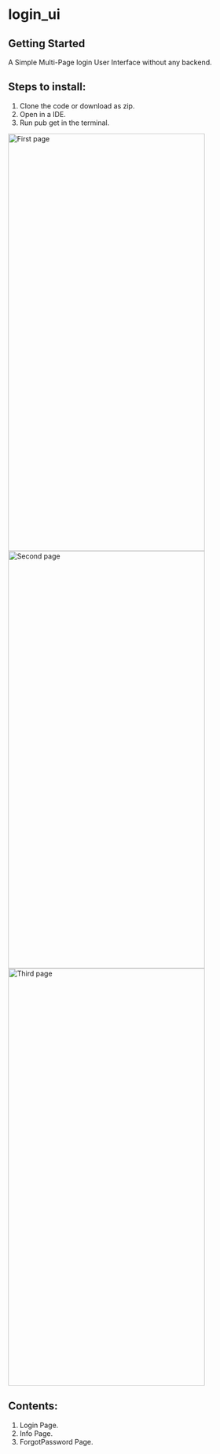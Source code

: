 # login_ui

## Getting Started

A Simple Multi-Page login User Interface without any backend.

## Steps to install:
1. Clone the code or download as zip.
2. Open in a IDE.
3. Run pub get in the terminal.

<img src="https://i.ibb.co/n06R1JS/Screenshot-20201229-163221.png" alt="First page" width="400" height="850"/>   <img src="https://i.ibb.co/vdK7MQ4/Screenshot-20201229-163226.png" alt="Second page" width="400" height="850"/> <img src="https://i.ibb.co/KFrmms4/Screenshot-20201229-163231.png" alt="Third page" width="400" height="850"/>

## Contents:
1. Login Page.
2. Info Page.
3. ForgotPassword Page.




